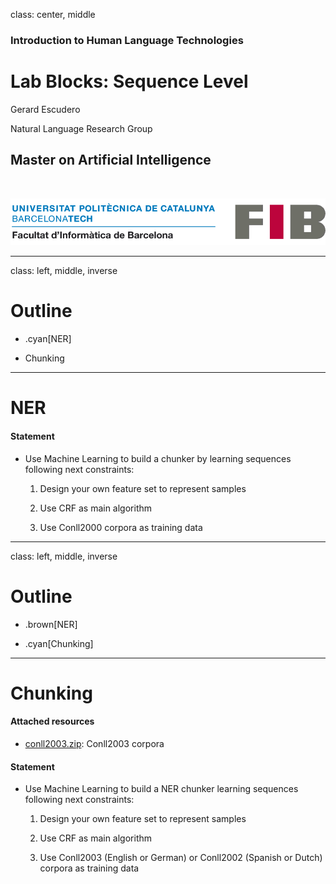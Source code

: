 class: center, middle

### Introduction to Human Language Technologies

# Lab Blocks: Sequence Level

Gerard Escudero

Natural Language Research Group

## Master on Artificial Intelligence

<br>

![:scale 75%](fib.png)

---
class: left, middle, inverse

# Outline

* .cyan[NER]

* Chunking

---

# NER

#### Statement

* Use Machine Learning to build a chunker by learning sequences following next constraints:

  1. Design your own feature set to represent samples

  2. Use CRF as main algorithm

  3. Use Conll2000 corpora as training data

---
class: left, middle, inverse

# Outline

* .brown[NER]

* .cyan[Chunking]

---

# Chunking

#### Attached resources

* [conll2003.zip](resources/conll2003.zip): Conll2003 corpora

#### Statement

* Use Machine Learning to build a NER chunker learning sequences following next constraints:

  1. Design your own feature set to represent samples

  2. Use CRF as main algorithm

  3. Use Conll2003 (English or German) or Conll2002 (Spanish or Dutch) corpora as training data
